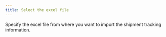 ```yaml
---
title: Select the excel file
---
```



Specify the excel file from where you want to import the shipment tracking information.
